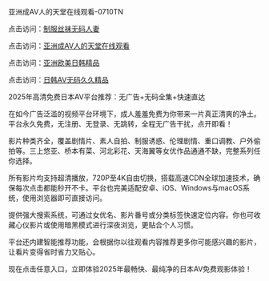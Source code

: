 亚洲成AV人的天堂在线观看-0710TN

点击访问：<a href="https://heiliaozj3tjd.pages.dev">制服丝袜无码人妻</a>

点击访问：<a href="https://heiliaoow5kzm.pages.dev">亚洲成AV人的天堂在线观看</a>

点击访问：<a href="https://heiliaoxwd5i8.pages.dev">亚洲欧美日韩精品</a>

点击访问：<a href="https://heiliaoll4qsx.pages.dev">日韩AV无码久久精品</a>

2025年高清免费日本AV平台推荐：无广告+无码全集+快速直达

在如今广告泛滥的视频平台环境下，成人羞羞免费为你带来一片真正清爽的净土。平台永久免费，无注册、无登录、无跳转，全程无广告干扰，点开即看！

影片种类齐全，覆盖剧情片、素人自拍、制服诱惑、伦理剧情、重口调教、户外偷拍等。三上悠亚、桥本有菜、河北彩花、天海翼等女优作品通通不缺，完整系列任你选择。

所有影片均支持超清播放，720P至4K自由切换，搭载高速CDN全球加速技术，确保每次点击都能秒开不卡。平台也完美适配安卓、iOS、Windows与macOS系统，使用浏览器即可直接访问。

提供强大搜索系统，可通过女优名、影片番号或分类标签快速定位内容。你也可收藏心仪影片或使用暗黑模式进行深夜浏览，更贴合个人习惯。

平台还内建智能推荐功能，会根据你以往观看内容推荐更多你可能感兴趣的影片，让看片变得省时省力又贴心。

现在点击任意入口，立即体验2025年最畅快、最纯净的日本AV免费观影体验！

<span style="display:none;">[Canonical link]  (  ）</span> 
